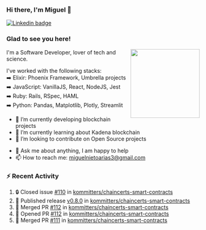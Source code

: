 ### Hi there, I'm Miguel 👋

<a href="https://linkedin.com/in/miguelnietoa/" target="_blank" rel="noopener noreferrer">
  <img src="https://img.shields.io/badge/-LinkedIn-0e76a8?style=flat-square&logo=Linkedin&logoColor=white" alt="Linkedin badge">
</a>
<!-- [![Website Badge](https://img.shields.io/badge/Website-3b5998?style=flat-square&logo=google-chrome&logoColor=white)](#notavailablenow#) 

<img src="https://i.imgur.com/tbrLrt5.gif" width=400 alt="Coding GIF" align="right"/>
-->


### Glad to see you here!
<a href="https://github.com/miguelnietoa"><img src="https://github-readme-stats-git-masterrstaa-rickstaa.vercel.app/api?username=miguelnietoa&show_icons=true&hide_border=true&count_private=true&include_all_commits=true&theme=tokyonight" height="180em" align="right"/></a>
I'm a Software Developer, lover of tech and science. 

I've worked with the following stacks:\
➡️ Elixir: Phoenix Framework, Umbrella projects\
➡️ JavaScript: VanillaJS, React, NodeJS, Jest\
➡️ Ruby: Rails, RSpec, HAML\
➡️ Python: Pandas, Matplotlib, Plotly, Streamlit

- 🔭 I’m currently developing blockchain projects
- 🌱 I’m currently learning about Kadena blockchain
- 👯 I’m looking to contribute on Open Source projects
<!-- 
- 😄 I just finished a Machine Learning course! 
- 🤔 I’m looking for help with ...
-->
- 💬 Ask me about anything, I am happy to help
- 📫 How to reach me: miguelnietoarias3@gmail.com


### ⚡ Recent Activity

<!--START_SECTION:activity-->
1. 🔒 Closed issue [#110](https://github.com/kommitters/chaincerts-smart-contracts/issues/110) in [kommitters/chaincerts-smart-contracts](https://github.com/kommitters/chaincerts-smart-contracts)
2. 🚀 Published release [v0.8.0](https://github.com/v0.8.0) in [kommitters/chaincerts-smart-contracts](https://github.com/kommitters/chaincerts-smart-contracts)
3. 🎉 Merged PR [#112](https://github.com/kommitters/chaincerts-smart-contracts/pull/112) in [kommitters/chaincerts-smart-contracts](https://github.com/kommitters/chaincerts-smart-contracts)
4. 💪 Opened PR [#112](https://github.com/kommitters/chaincerts-smart-contracts/pull/112) in [kommitters/chaincerts-smart-contracts](https://github.com/kommitters/chaincerts-smart-contracts)
5. 🎉 Merged PR [#111](https://github.com/kommitters/chaincerts-smart-contracts/pull/111) in [kommitters/chaincerts-smart-contracts](https://github.com/kommitters/chaincerts-smart-contracts)
<!--END_SECTION:activity-->
